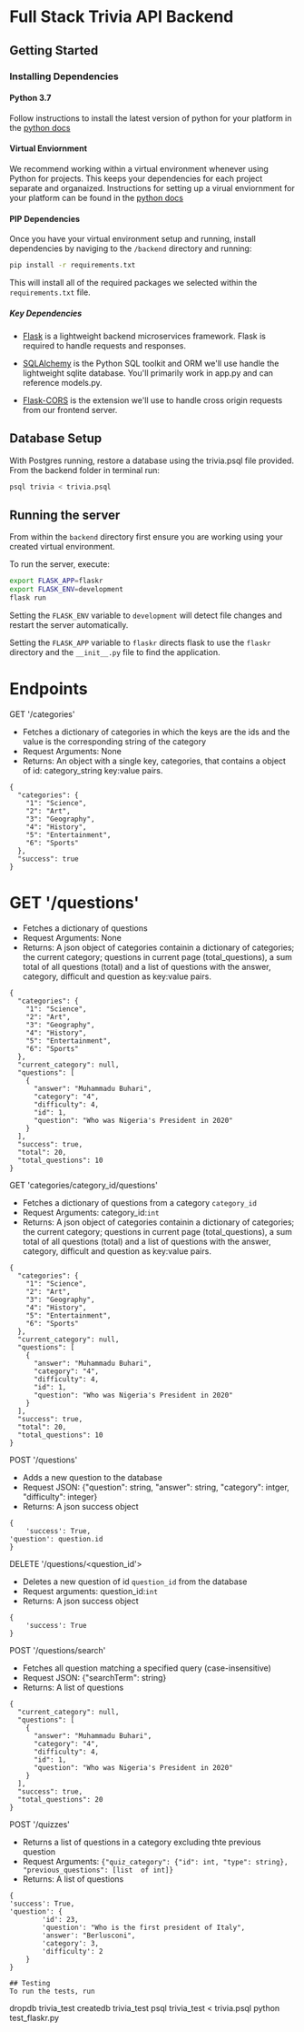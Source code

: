 # Full Stack Trivia API Backend

## Getting Started

### Installing Dependencies

#### Python 3.7

Follow instructions to install the latest version of python for your platform in the [python docs](https://docs.python.org/3/using/unix.html#getting-and-installing-the-latest-version-of-python)

#### Virtual Enviornment

We recommend working within a virtual environment whenever using Python for projects. This keeps your dependencies for each project separate and organaized. Instructions for setting up a virual enviornment for your platform can be found in the [python docs](https://packaging.python.org/guides/installing-using-pip-and-virtual-environments/)

#### PIP Dependencies

Once you have your virtual environment setup and running, install dependencies by naviging to the `/backend` directory and running:

```bash
pip install -r requirements.txt
```

This will install all of the required packages we selected within the `requirements.txt` file.

##### Key Dependencies

- [Flask](http://flask.pocoo.org/)  is a lightweight backend microservices framework. Flask is required to handle requests and responses.

- [SQLAlchemy](https://www.sqlalchemy.org/) is the Python SQL toolkit and ORM we'll use handle the lightweight sqlite database. You'll primarily work in app.py and can reference models.py. 

- [Flask-CORS](https://flask-cors.readthedocs.io/en/latest/#) is the extension we'll use to handle cross origin requests from our frontend server. 

## Database Setup
With Postgres running, restore a database using the trivia.psql file provided. From the backend folder in terminal run:
```bash
psql trivia < trivia.psql
```

## Running the server

From within the `backend` directory first ensure you are working using your created virtual environment.

To run the server, execute:

```bash
export FLASK_APP=flaskr
export FLASK_ENV=development
flask run
```

Setting the `FLASK_ENV` variable to `development` will detect file changes and restart the server automatically.

Setting the `FLASK_APP` variable to `flaskr` directs flask to use the `flaskr` directory and the `__init__.py` file to find the application. 

# Endpoints

GET '/categories'
- Fetches a dictionary of categories in which the keys are the ids and the value is the corresponding string of the category
- Request Arguments: None
- Returns: An object with a single key, categories, that contains a object of id: category_string key:value pairs. 
```
{
  "categories": {
    "1": "Science", 
    "2": "Art", 
    "3": "Geography", 
    "4": "History", 
    "5": "Entertainment", 
    "6": "Sports"
  }, 
  "success": true
}
```

# GET '/questions'
- Fetches a dictionary of questions
- Request Arguments: None
- Returns: A json object of categories containin a dictionary of categories; the current category; questions in current page (total_questions), a sum total of all questions (total) and a list of questions with the answer, category, difficult and question as key:value pairs.
```
{
  "categories": {
    "1": "Science", 
    "2": "Art", 
    "3": "Geography", 
    "4": "History", 
    "5": "Entertainment", 
    "6": "Sports"
  }, 
  "current_category": null, 
  "questions": [
    {
      "answer": "Muhammadu Buhari", 
      "category": "4", 
      "difficulty": 4, 
      "id": 1, 
      "question": "Who was Nigeria's President in 2020"
    }
  ], 
  "success": true, 
  "total": 20, 
  "total_questions": 10
}
```
GET 'categories/category_id/questions'
- Fetches a dictionary of questions from a category `category_id`
- Request Arguments: category_id:`int`
- Returns: A json object of categories containin a dictionary of categories; the current category; questions in current page (total_questions), a sum total of all questions (total) and a list of questions with the answer, category, difficult and question as key:value pairs.
```
{
  "categories": {
    "1": "Science", 
    "2": "Art", 
    "3": "Geography", 
    "4": "History", 
    "5": "Entertainment", 
    "6": "Sports"
  }, 
  "current_category": null, 
  "questions": [
    {
      "answer": "Muhammadu Buhari", 
      "category": "4", 
      "difficulty": 4, 
      "id": 1, 
      "question": "Who was Nigeria's President in 2020"
    }
  ], 
  "success": true, 
  "total": 20, 
  "total_questions": 10
}
```

POST '/questions'
- Adds a new question to the database
- Request JSON: {"question": string, "answer": string, "category": intger, "difficulty": integer}
- Returns: A json success object
```
{
    'success': True,
'question': question.id
}
```

DELETE '/questions/<question_id'>
- Deletes a new question of id `question_id` from the database
- Request arguments: question_id:`int`
- Returns: A json success object
```
{
    'success': True
}
```

POST '/questions/search'
- Fetches all question matching a specified query (case-insensitive)
- Request JSON: {"searchTerm": string}
- Returns: A list of questions
```
{
  "current_category": null,
  "questions": [
    {
      "answer": "Muhammadu Buhari",
      "category": "4",
      "difficulty": 4,
      "id": 1,
      "question": "Who was Nigeria's President in 2020"
    }
  ],
  "success": true,
  "total_questions": 20
}
```

POST '/quizzes'
- Returns a list of questions in a category excluding thte previous question
- Request Arguments: `{"quiz_category": {"id": int, "type": string}, "previous_questions": [list  of int]}`
- Returns: A list of questions
```
{
'success': True,
'question': {
        'id': 23,
        'question': "Who is the first president of Italy",
        'answer': "Berlusconi",
        'category': 3,
        'difficulty': 2
    }
}

## Testing
To run the tests, run
```
dropdb trivia_test
createdb trivia_test
psql trivia_test < trivia.psql
python test_flaskr.py
```
